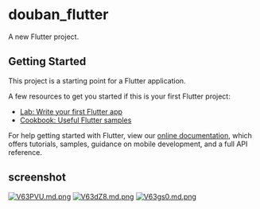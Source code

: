 # douban_flutter

A new Flutter project.

## Getting Started

This project is a starting point for a Flutter application.

A few resources to get you started if this is your first Flutter project:

- [Lab: Write your first Flutter app](https://flutter.dev/docs/get-started/codelab)
- [Cookbook: Useful Flutter samples](https://flutter.dev/docs/cookbook)

For help getting started with Flutter, view our 
[online documentation](https://flutter.dev/docs), which offers tutorials, 
samples, guidance on mobile development, and a full API reference.


## screenshot
[![V63PVU.md.png](https://s2.ax1x.com/2019/06/10/V63PVU.md.png)](https://imgchr.com/i/V63PVU)
[![V63dZ8.md.png](https://s2.ax1x.com/2019/06/10/V63dZ8.md.png)](https://imgchr.com/i/V63dZ8)
[![V63gs0.md.png](https://s2.ax1x.com/2019/06/10/V63gs0.md.png)](https://imgchr.com/i/V63gs0)

